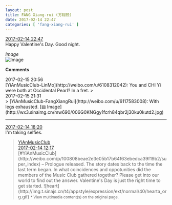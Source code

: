 ```yaml
---
layout: post
title: FANG Xiang-rui (方翔锐)
date: 2017-02-14 22:47
categories: [ 'fang-xiang-rui' ]
---
```


<div class="weibo-info">
  <a href="http://weibo.com/6117583008/EvxWFzG98">2017-02-14 22:47</a>
</div>
Happy Valentine's Day. Good night.

<!-- more -->

*Image*  
![Image](http://wx3.sinaimg.cn/mw690/006G0KNGgy1fcqdtdj9owj30qo0zkjz7.jpg)

**Comments**

<div class="weibo-info">2017-02-15 20:56</div>
[YiAnMusicClub-LinMo](http://weibo.com/u/6108312042): You and CHI Yi were both at Occidental Pearl? In a fret.
> <div class="weibo-info">2017-02-15 21:31</div>
> [YiAnMusicClub-FangXiangRui](http://weibo.com/u/6117583008): With legs exhausted. [▨ Image](http://wx3.sinaimg.cn/mw690/006G0KNGgy1fcrh84qbr2j30ku0kutd2.jpg)

---

<div class="weibo-info">
  <a href="http://weibo.com/6117583008/EvwccbmhE">2017-02-14 18:20</a>
</div>
I'm taking selfies.

> <div class="weibo-post-name">
>   <a href="http://weibo.com/u/6094546964">YiAnMusicClub</a>
> </div>
> <div class="weibo-info">
>   <a href="http://weibo.com/6094546964/EvtOT4vfV">2017-02-14 12:17</a>
> </div>  
> [#YiAnMusicClub](http://weibo.com/p/100808beae2e3e05b17b64f63ebedca39f19b2/super_index) – Prologue released. The story dates back to the time the last term began. In what coincidences and oppotunities did the members of the Music Club gathered together? Please get into our world to find out the answer. Valentine's Day is just the right time to get started. ![heart](http://img.t.sinajs.cn/t4/appstyle/expression/ext/normal/40/hearta_org.gif)  
> <small>* View multimedia content(s) on the original page.</small>
